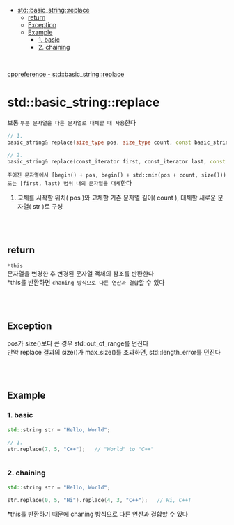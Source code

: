 - [std::basic\_string::replace](#stdbasic_stringreplace)
  - [return](#return)
  - [Exception](#exception)
  - [Example](#example)
    - [1. basic](#1-basic)
    - [2. chaining](#2-chaining)

<br>

[ cppreference - std::basic_string::replace ](https://en.cppreference.com/w/cpp/string/basic_string/replace)<br>

# std::basic_string::replace
보통 `부분 문자열을 다른 문자열로 대체할 때 사용`한다<br>
```cpp
// 1.
basic_string& replace(size_type pos, size_type count, const basic_string& str);

// 2.
basic_string& replace(const_iterator first, const_iterator last, const basic_string& str);
```
`주어진 문자열에서 [begin() + pos, begin() + std::min(pos + count, size())) 또는 [first, last) 범위 내의 문자열을 대체`한다<br>

1. 교체를 시작할 위치( pos )와 교체할 기존 문자열 길이( count ), 대체할 새로운 문자열( str )로 구성


<br><br>

## return 
`*this` <br>
문자열을 변경한 후 변경된 문자열 객체의 참조를 반환한다<br>
*this를 반환하면 `chaning 방식으로 다른 연산과 결합`할 수 있다<br>

<br><br>

## Exception
pos가 size()보다 큰 경우 std::out_of_range를 던진다<br>
만약 replace 결과의 size()가 max_size()를 초과하면, std::length_error를 던진다<br>

<br><br>

## Example
### 1. basic
```cpp
std::string str = "Hello, World";

// 1. 
str.replace(7, 5, "C++");   // "World" to "C++"



```


### 2. chaining
```cpp
std::string str = "Hello, World";

str.replace(0, 5, "Hi").replace(4, 3, "C++");   // Hi, C++!
```
*this를 반환하기 때문에 chaning 방식으로 다른 연산과 결합할 수 있다<br>